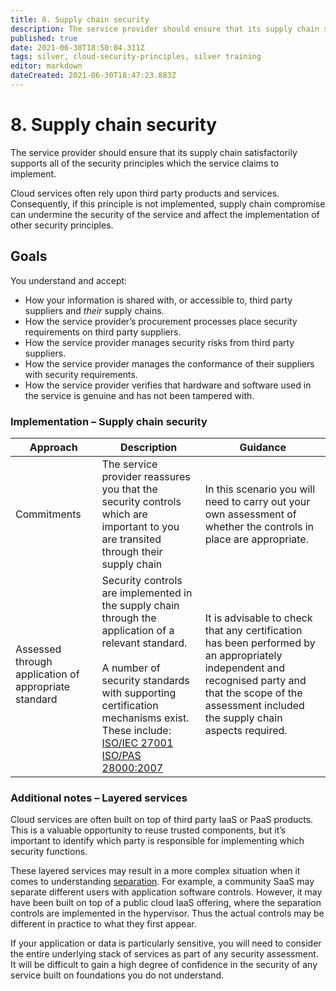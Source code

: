 ```yaml
---
title: 8. Supply chain security
description: The service provider should ensure that its supply chain satisfactorily supports all of the security principles which the service claims to implement.
published: true
date: 2021-06-30T18:50:04.311Z
tags: silver, cloud-security-principles, silver training
editor: markdown
dateCreated: 2021-06-30T18:47:23.883Z
---
```


# 8\. Supply chain security

The service provider should ensure that its supply chain satisfactorily supports all of the security principles which the service claims to implement.

Cloud services often rely upon third party products and services. Consequently, if this principle is not implemented, supply chain compromise can undermine the security of the service and affect the implementation of other security principles.

## Goals

You understand and accept:

-   How your information is shared with, or accessible to, third party suppliers and *their* supply chains.
-   How the service provider’s procurement processes place security requirements on third party suppliers.
-   How the service provider manages security risks from third party suppliers.
-   How the service provider manages the conformance of their suppliers with security requirements.
-   How the service provider verifies that hardware and software used in the service is genuine and has not been tampered with.

### **Implementation – Supply chain security**

| **Approach** | **Description** | **Guidance** |
| --- | --- | --- |
| Commitments | The service provider reassures you that the security controls which are important to you are transited through their supply chain | In this scenario you will need to carry out your own assessment of whether the controls in place are appropriate. |
| Assessed through application of appropriate standard | Security controls are implemented in the supply chain through the application of a relevant standard.<br><br>A number of security standards with supporting certification mechanisms exist. These include:   <br>[ISO/IEC 27001](https://www.ncsc.gov.uk/collection/cloud-security/standards-and-definitions)   <br>[ISO/PAS 28000:2007](https://www.ncsc.gov.uk/collection/cloud-security/standards-and-definitions) | It is advisable to check that any certification has been performed by an appropriately independent and recognised party and that the scope of the assessment included the supply chain aspects required. |

### **Additional notes – Layered services**

Cloud services are often built on top of third party IaaS or PaaS products. This is a valuable opportunity to reuse trusted components, but it’s important to identify which party is responsible for implementing which security functions.

These layered services may result in a more complex situation when it comes to understanding [separation](https://www.ncsc.gov.uk/collection/cloud-security/separation-and-cloud-security). For example, a community SaaS may separate different users with application software controls. However, it may have been built on top of a public cloud IaaS offering, where the separation controls are implemented in the hypervisor. Thus the actual controls may be different in practice to what they first appear.

If your application or data is particularly sensitive, you will need to consider the entire underlying stack of services as part of any security assessment. It will be difficult to gain a high degree of confidence in the security of any service built on foundations you do not understand.